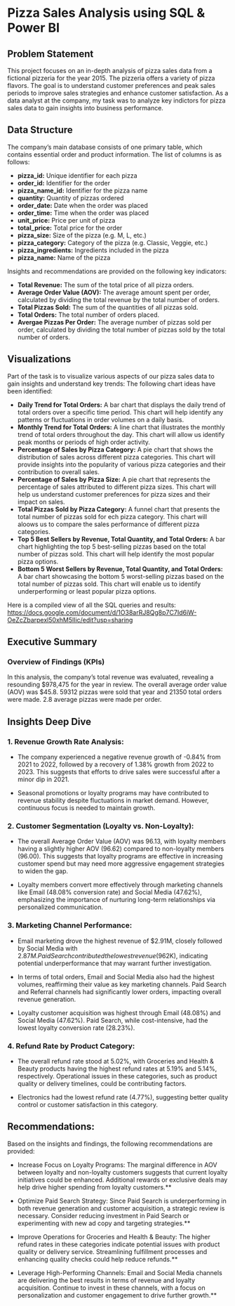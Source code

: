# Pizza Sales Analysis using SQL & Power BI
## Problem Statement
This project focuses on an in-depth analysis of pizza sales data from a fictional pizzeria for the year 2015. The pizzeria offers a variety of pizza flavors. The goal is to understand customer preferences and peak sales periods to improve sales strategies and enhance customer satisfaction. As a data analyst at the company, my task was to analyze key indictors for pizza sales data to gain insights into business performance. 

## Data Structure 
The company’s main database consists of one primary table, which contains essential order and product information. The list of columns is as follows: 
- **pizza_id:** Unique identifier for each pizza
- **order_id:** Identifier for the order
- **pizza_name_id:** Identifier for the pizza name
- **quantity:** Quantity of pizzas ordered
- **order_date:** Date when the order was placed
- **order_time:** Time when the order was placed
- **unit_price:** Price per unit of pizza
- **total_price:** Total price for the order
- **pizza_size:** Size of the pizza (e.g. M, L, etc.)
- **pizza_category:** Category of the pizza (e.g. Classic, Veggie, etc.)
- **pizza_ingredients:** Ingredients included in the pizza
- **pizza_name:** Name of the pizza

Insights and recommendations are provided on the following key indicators:

- **Total Revenue:** The sum of the total price of all pizza orders. 
- **Average Order Value (AOV):** The average amount spent per order, calculated by dividing the total revenue by the total number of orders. 
- **Total Pizzas Sold:** The sum of the quantities of all pizzas sold. 
- **Total Orders:** The total number of orders placed.
- **Avergae Pizzas Per Order:** The average number of pizzas sold per order, calculated by dividing the total number of pizzas sold by the total number of orders. 

## Visualizations
Part of the task is to visualize various aspects of our pizza sales data to gain insights and understand key trends: The following chart ideas have been identified:
- **Daily Trend for Total Orders:** A bar chart that displays the daily trend of total orders over a specific time period. This chart will help identify any patterns or fluctuations in order volumes on a daily basis.
- **Monthly Trend for Total Orders:** A line chart that illustrates the monthly trend of total orders throughout the day. This chart will allow us identify peak months or periods of high order activity. 
- **Percentage of Sales by Pizza Category:** A pie chart that shows the distribution of sales across different pizza categories. This chart will provide insights into the popularity of various pizza categories and their contribution to overall sales. 
- **Percentage of Sales by Pizza Size:** A pie chart that represents the percentage of sales attributed to different pizza sizes. This chart will help us understand customer preferences for pizza sizes and their impact on sales. 
- **Total Pizzas Sold by Pizza Category:** A funnel chart that presents the total number of pizzas sold for ech pizza category. This chart will aloows us to compare the sales performance of different pizza categories.
- **Top 5 Best Sellers by Revenue, Total Quantity, and Total Orders:** A bar chart highlighting the top 5 best-selling pizzas based on the total number of pizzas sold. This chart will help identify the most popular pizza options.
- **Bottom 5 Worst Sellers by Revenue, Total Quantity, and Total Orders:** A bar chart showcasing the bottom 5 worst-selling pizzas based on the total number of pizzas sold. This chart will enable us to identify underperforming or least popular pizza options.

Here is a compiled view of all the SQL queries and results: https://docs.google.com/document/d/1O38arRJ8Qg8p7C7Id6iW-OeZcZbarpexl50xhM5lIic/edit?usp=sharing

## Executive Summary
### Overview of Findings (KPIs)
In this analysis, the company’s total revenue was evaluated, revealing a resounding $978,475 for the year in review. The overall average order value (AOV) was $45.8. 59312 pizzas were sold that year and 21350 total orders were made. 2.8 average pizzas were made per order.

## Insights Deep Dive
### 1. Revenue Growth Rate Analysis:

* The company experienced a negative revenue growth of -0.84% from 2021 to 2022, followed by a recovery of 1.38% growth from 2022 to 2023. This suggests that efforts to drive sales were successful after a minor dip in 2021.
  
* Seasonal promotions or loyalty programs may have contributed to revenue stability despite fluctuations in market demand. However, continuous focus is needed to maintain growth.
  
### 2. Customer Segmentation (Loyalty vs. Non-Loyalty):

* The overall Average Order Value (AOV) was 96.13, with loyalty members having a slightly higher AOV (96.62) compared to non-loyalty members (96.00). This suggests that loyalty programs are effective in increasing customer spend but may need more aggressive engagement strategies to widen the gap.
  
* Loyalty members convert more effectively through marketing channels like Email (48.08% conversion rate) and Social Media (47.62%), emphasizing the importance of nurturing long-term relationships via personalized communication.

### 3. Marketing Channel Performance:
* Email marketing drove the highest revenue of $2.91M, closely followed by Social Media with $2.87M. Paid Search contributed the lowest revenue ($962K), indicating potential underperformance that may warrant further investigation.
  
* In terms of total orders, Email and Social Media also had the highest volumes, reaffirming their value as key marketing channels. Paid Search and Referral channels had significantly lower orders, impacting overall revenue generation.
  
* Loyalty customer acquisition was highest through Email (48.08%) and Social Media (47.62%). Paid Search, while cost-intensive, had the lowest loyalty conversion rate (28.23%).

### 4. Refund Rate by Product Category:
* The overall refund rate stood at 5.02%, with Groceries and Health & Beauty products having the highest refund rates at 5.19% and 5.14%, respectively. Operational issues in these categories, such as product quality or delivery timelines, could be contributing factors.
  
* Electronics had the lowest refund rate (4.77%), suggesting better quality control or customer satisfaction in this category.
    
## Recommendations:
Based on the insights and findings, the following recommendations are provided:

* Increase Focus on Loyalty Programs: The marginal difference in AOV between loyalty and non-loyalty customers suggests that current loyalty initiatives could be enhanced. Additional rewards or exclusive deals may help drive higher spending from loyalty customers.**

* Optimize Paid Search Strategy: Since Paid Search is underperforming in both revenue generation and customer acquisition, a strategic review is necessary. Consider reducing investment in Paid Search or experimenting with new ad copy and targeting strategies.**

* Improve Operations for Groceries and Health & Beauty: The higher refund rates in these categories indicate potential issues with product quality or delivery service. Streamlining fulfillment processes and enhancing quality checks could help reduce refunds.**

* Leverage High-Performing Channels: Email and Social Media channels are delivering the best results in terms of revenue and loyalty acquisition. Continue to invest in these channels, with a focus on personalization and customer engagement to drive further growth.**

  





